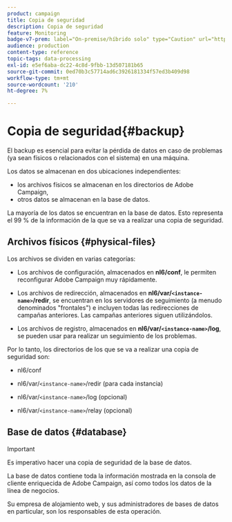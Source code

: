 ```yaml
---
product: campaign
title: Copia de seguridad
description: Copia de seguridad
feature: Monitoring
badge-v7-prem: label="On-premise/híbrido solo" type="Caution" url="https://experienceleague.adobe.com/docs/campaign-classic/using/installing-campaign-classic/architecture-and-hosting-models/hosting-models-lp/hosting-models.html?lang=es" tooltip="Se aplica solo a implementaciones On-premise e híbridas"
audience: production
content-type: reference
topic-tags: data-processing
exl-id: e5ef6aba-dc22-4c8d-9fbb-13d507181b65
source-git-commit: 0ed70b3c57714ad6c3926181334f57ed3b409d98
workflow-type: tm+mt
source-wordcount: '210'
ht-degree: 7%

---
```


# Copia de seguridad{#backup}

El backup es esencial para evitar la pérdida de datos en caso de problemas (ya sean físicos o relacionados con el sistema) en una máquina.

Los datos se almacenan en dos ubicaciones independientes:

* los archivos físicos se almacenan en los directorios de Adobe Campaign,
* otros datos se almacenan en la base de datos.

La mayoría de los datos se encuentran en la base de datos. Esto representa el 99 % de la información de la que se va a realizar una copia de seguridad.

## Archivos físicos {#physical-files}

Los archivos se dividen en varias categorías:

* Los archivos de configuración, almacenados en **nl6/conf**, le permiten reconfigurar Adobe Campaign muy rápidamente.

* Los archivos de redirección, almacenados en **nl6/var/`<instance-name>`/redir**, se encuentran en los servidores de seguimiento (a menudo denominados &quot;frontales&quot;) e incluyen todas las redirecciones de campañas anteriores. Las campañas anteriores siguen utilizándolos.

* Los archivos de registro, almacenados en **nl6/var/`<instance-name>`/log**, se pueden usar para realizar un seguimiento de los problemas.

Por lo tanto, los directorios de los que se va a realizar una copia de seguridad son:

* nl6/conf

* nl6/var/`<instance-name>`/redir (para cada instancia)

* nl6/var/`<instance-name>`/log (opcional)

* nl6/var/`<instance-name>`/relay (opcional)


## Base de datos {#database}

>[!IMPORTANT]
>
>Es imperativo hacer una copia de seguridad de la base de datos.


La base de datos contiene toda la información mostrada en la consola de cliente enriquecida de Adobe Campaign, así como todos los datos de la línea de negocios.

Su empresa de alojamiento web, y sus administradores de bases de datos en particular, son los responsables de esta operación.
